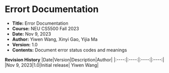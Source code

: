 # Errort Documentation
- **Title:** Error Documentation
- **Course:** NEU CS5500 Fall 2023
- **Date:** Nov 9, 2023
- **Author:** Yiwen Wang, Xinyi Gao, Yijia Ma
- **Version:** 1.0
- **Contents:** Document error status codes and meanings

**Revision History**
|Date|Version|Description|Author|
|:----:|:----:|:----:|:----:|
|Nov 9, 2023|1.0|Initial release| Yiwen Wang|